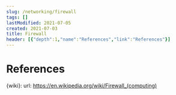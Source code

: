```yaml
---
slug: /networking/firewall
tags: []
lastModified: 2021-07-05
created: 2021-07-03
title: Firewall
header: [{"depth":1,"name":"References","link":"References"}]
---
```





# References

{wiki}:
    url: https://en.wikipedia.org/wiki/Firewall_(computing)
